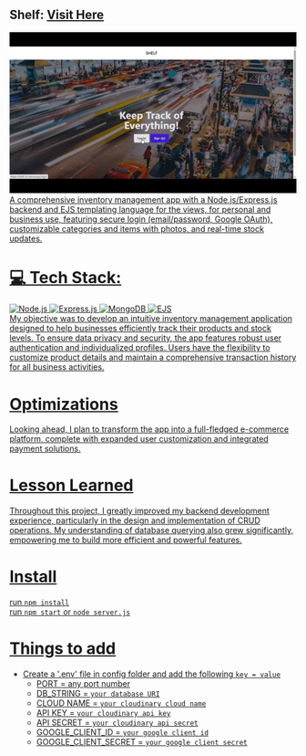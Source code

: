 ## Shelf: <a href="https://shelf-inv.vercel.app">Visit Here</a>
<div align="center">
 <a href="https://shelf-inv.vercel.app">
 <img src="https://github.com/jjbcasas/shelf/blob/main/shelf-inv.gif"
 </a>
</div>
   A comprehensive inventory management app with a Node.js/Express.js backend and EJS templating language for the views, for personal and business use, featuring secure login (email/password, Google OAuth), customizable categories and items with photos, and real-time stock updates.
   
# 💻 Tech Stack:
![Node.js](https://img.shields.io/badge/Node.js-43853D?style=for-the-badge&logo=node.js&logoColor=white)
![Express.js](https://img.shields.io/badge/Express.js-000000?style=for-the-badge&logo=express&logoColor=white)
![MongoDB](https://img.shields.io/badge/MongoDB-47A248?style=for-the-badge&logo=mongodb&logoColor=white)
![EJS](https://img.shields.io/badge/EJS-F7DF1E?style=for-the-badge&logo=ejs&logoColor=black) <br>
  My objective was to develop an intuitive inventory management application designed to help businesses efficiently track their products and stock levels. To ensure data privacy and security, the app features robust user authentication and individualized profiles. Users have the flexibility to customize product details and maintain a comprehensive transaction history for all business activities.
  
# Optimizations
  Looking ahead, I plan to transform the app into a full-fledged e-commerce platform, complete with expanded user customization and integrated payment solutions.

# Lesson Learned
   Throughout this project, I greatly improved my backend development experience, particularly in the design and implementation of CRUD operations. My understanding of database querying also grew significantly, empowering me to build more efficient and powerful features.
# Install
  run `npm install` <br>
  run `npm start` or `node server.js`

# Things to add
  - Create a '.env' file in config folder and add the following `key = value`
    - PORT = any port number
    - DB_STRING = `your database URI`
    - CLOUD NAME = `your cloudinary cloud name`
    - API KEY = `your cloudinary api key`
    - API SECRET = `your cloudinary api secret`
    - GOOGLE_CLIENT_ID = `your google client id`
    - GOOGLE_CLIENT_SECRET = `your google client secret`

